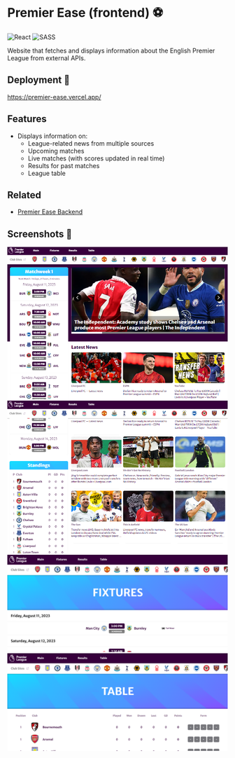 # Premier Ease (frontend) ⚽

![React](https://img.shields.io/badge/react-%2320232a.svg?style=for-the-badge&logo=react&logoColor=%2361DAFB)
![SASS](https://img.shields.io/badge/SASS-hotpink.svg?style=for-the-badge&logo=SASS&logoColor=white)

Website that fetches and displays information about the English Premier League from external APIs.

## Deployment 🚀

https://premier-ease.vercel.app/

## Features

- Displays information on:
  - League-related news from multiple sources
  - Upcoming matches
  - Live matches (with scores updated in real time)
  - Results for past matches
  - League table

## Related

- [Premier Ease Backend](https://github.com/ClearlyyConfused/PremierEase_backend)

## Screenshots 📸

![App Screenshot 1](./README_images/Screenshot%202023-07-27%20175805.png)
![App Screenshot 2](./README_images/Screenshot%202023-07-27%20175847.png)
![App Screenshot 3](./README_images/Screenshot%202023-07-27%20175933.png)
![App Screenshot 4](./README_images/Screenshot%202023-07-27%20175948.png)
